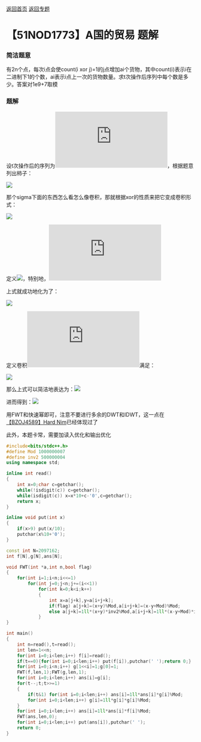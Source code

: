 [返回首页](https://EbolaEmperor.github.io)
[返回专题](https://EbolaEmperor.github.io/special/FWT)

# 【51NOD1773】A国的贸易 题解

### 简洁题意

有2n个点，每次i点会使count(i xor j)=1的j点增加ai个货物，其中count(i)表示i在二进制下1的个数，ai表示i点上一次的货物数量。求t次操作后序列中每个数是多少。答案对1e9+7取模

### 题解

设t次操作后的序列为![](http://latex.codecogs.com/svg.latex?F_t)，根据题意列出柿子：

![](http://latex.codecogs.com/svg.latex?F_t(x)=F_{t-1}(x)+\sum_{i\;xor\;x=2^k}F_{t-1}(i))

那个sigma下面的东西怎么看怎么像卷积，那就根据xor的性质来把它变成卷积形式：

![](http://latex.codecogs.com/svg.latex?F_t(x)=F_{t-1}(x)+\sum_{i\;xor\;2^k=x}F_{t-1}(i))

定义![](http://latex.codecogs.com/svg.latex?G(x)=[x==2^k]\qquad&space;x\in&space;Z)，特别地，![](http://latex.codecogs.com/svg.latex?G(0)=1)

上式就成功地化为了：

![](http://latex.codecogs.com/svg.latex?F_t(x)=\sum_{i\;xor\;j=x}F_{t-1}(i)G(k))

定义卷积![](http://latex.codecogs.com/svg.latex?C=A*B)满足：

![](http://latex.codecogs.com/svg.latex?C(k)=\sum_{i\;xor\;j=k}A(i)B(j))

那么上式可以简洁地表达为：![](http://latex.codecogs.com/svg.latex?F_t=F_{t-1}*G)

进而得到：![](http://latex.codecogs.com/svg.latex?F_t=F_0*G^t)

用FWT和快速幂即可，注意不要进行多余的DWT和IDWT，这一点在[【BZOJ4589】Hard Nim](http://www.ebola.pro/article/solutions/bzoj4589)已经体现过了

此外，本题卡常，需要加读入优化和输出优化

```cpp
#include<bits/stdc++.h>
#define Mod 1000000007
#define inv2 500000004
using namespace std;

inline int read()
{
	int x=0;char c=getchar();
	while(!isdigit(c)) c=getchar();
	while(isdigit(c)) x=x*10+c-'0',c=getchar();
	return x;
}

inline void put(int x)
{
    if(x>9) put(x/10);
    putchar(x%10+'0');
}

const int N=2097162;
int f[N],g[N],ans[N];

void FWT(int *a,int n,bool flag)
{
	for(int i=1;i<n;i<<=1)
		for(int j=0;j<n;j+=(i<<1))
			for(int k=0;k<i;k++)
			{
				int x=a[j+k],y=a[i+j+k];
				if(flag) a[j+k]=(x+y)%Mod,a[i+j+k]=(x-y+Mod)%Mod;
				else a[j+k]=1ll*(x+y)*inv2%Mod,a[i+j+k]=1ll*(x-y+Mod)*inv2%Mod;
			}
}

int main()
{
	int n=read(),t=read();
	int len=1<<n;
	for(int i=0;i<len;i++) f[i]=read();
	if(t==0){for(int i=0;i<len;i++) put(f[i]),putchar(' ');return 0;}
	for(int i=0;i<n;i++) g[1<<i]=1;g[0]=1;
	FWT(f,len,1);FWT(g,len,1);
	for(int i=0;i<len;i++) ans[i]=g[i];
	for(t--;t;t>>=1)
	{
		if(t&1) for(int i=0;i<len;i++) ans[i]=1ll*ans[i]*g[i]%Mod;
		for(int i=0;i<len;i++) g[i]=1ll*g[i]*g[i]%Mod;
	}
	for(int i=0;i<len;i++) ans[i]=1ll*ans[i]*f[i]%Mod;
	FWT(ans,len,0);
	for(int i=0;i<len;i++) put(ans[i]),putchar(' ');
	return 0;
}
```
